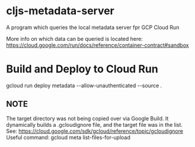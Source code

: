# cljs-metadata-server
A program which queries the local metadata server
fpr GCP Cloud Run

More info on which data can be queried is located here:
https://cloud.google.com/run/docs/reference/container-contract#sandbox

# Build and Deploy to Cloud Run
gcloud run deploy metadata --allow-unauthenticated --source .


## NOTE
The target directory was not being copied over via Google Build.
It dynamically builds a .gcloudignore file, and the target file was in the list.
See: https://cloud.google.com/sdk/gcloud/reference/topic/gcloudignore
Useful command: gcloud meta list-files-for-upload
